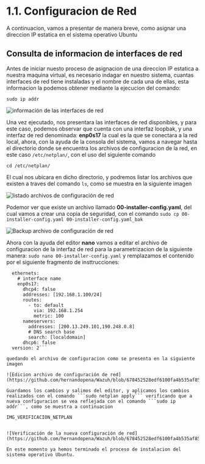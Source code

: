 # 1.1. Configuracion de Red
A continuacion, vamos a presentar de manera breve, como asignar una direccion IP estatica en el sistema operativo Ubuntu

## Consulta de informacion de interfaces de red

Antes de iniciar nuesto proceso de asignacion de una direccion IP estatica a nuestra maquina virtual, es necesario indagar en nuestro sistema, cuantas interfaces de red tiene instaladas y el nombre de cada una de ellas, esta informacion la podemos obtener mediante la ejecucion del comando: 

```sudo ip addr```

![información de las interfaces de red](https://github.com/hernandopena/Wazuh/blob/8426080e775bb4f0b0c31403d0a7da1b2abd5300/1.%20Instalaci%C3%B3n%20Ubuntu%2022.10/imagenes/informacion_interfaces.jpg)

Una vez ejecutado, nos presentara las interfaces de red disponibles, y para este caso, podemos observar que cuenta con una interfaz loopbak, y una interfaz de red denominada: **enp0s17** la cual es la que se conectara a la red local, ahora, con la ayuda de la consola del sistema, vamos a navegar hasta el directorio donde se encuentra los archivos de configuracion de la red, en este caso ```/etc/netplan/```, con el uso del siguiente comando

```cd /etc/netplan/```

El cual nos ubicara en dicho directorio, y podremos listar los archivos que existen a traves del comando ```ls```, como se muestra en la siguiente imagen

![listado archivos de configuración de red](https://github.com/hernandopena/Wazuh/blob/8426080e775bb4f0b0c31403d0a7da1b2abd5300/1.%20Instalaci%C3%B3n%20Ubuntu%2022.10/imagenes/ruta_configuracion_red.jpg)

Podemor ver que existe un archivo llamado **00-installer-config.yaml**, del cual vamos a crear una copia de seguridad, con el comando ```sudo cp 00-installer-config.yaml 00-installer-config.yaml_bak```

![Backup archivo de configuración de red](https://github.com/hernandopena/Wazuh/blob/ecbbc2a40ca300232e9099d6a0abfb5daea4e070/1.%20Instalaci%C3%B3n%20Ubuntu%2022.10/imagenes/backup_archivo_red.jpg)

Ahora con la ayuda del editor **nano** vamos a editar el archivo de configuracion de la interfaz de red para la parametrizacion de la siguiente manera: ```sudo nano 00-installer-config.yaml``` y remplazamos el contenido por el siguiente fragmento de insttrucciones:

```network:
  ethernets:
    # interface name
    enp0s17:
      dhcp4: false
      addresses: [192.168.1.100/24]
      routes:
        - to: default
          via: 192.168.1.254
          metric: 100
      nameservers:
        addresses: [200.13.249.101,190.248.0.8]
        # DNS search base
        search: [localdomain]
      dhcp6: false
  version: 2```

quedando el archivo de configuracion como se presenta en la siguiente imagen

![Edicion archivo de configuración de red](https://github.com/hernandopena/Wazuh/blob/678452528edf6100fa4b535af85fd5b067acf630/1.%20Instalaci%C3%B3n%20Ubuntu%2022.10/imagenes/edit_conf_red.jpg)

Guardamos los cambios y salimos del editor, y aplicamos los cambios realizados con el comando ```sudo netplan apply``` verificando que a nueva configuracion se vea reflejada con el comando ```sudo ip addr```, como se muestra a continuacion

IMG_VERIFICACION_NETPLAN


![Verificación de la nueva configuración de red](https://github.com/hernandopena/Wazuh/blob/678452528edf6100fa4b535af85fd5b067acf630/1.%20Instalaci%C3%B3n%20Ubuntu%2022.10/imagenes/verificacion_netplan.jpg)

En este momento ya hemos terminado el proceso de instalacion del sistema operativo Ubuntu.

